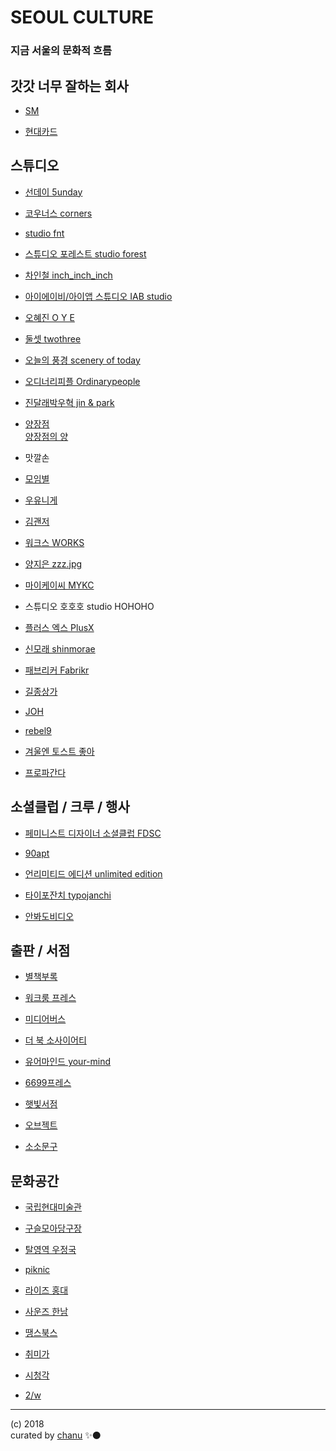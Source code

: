 # SEOUL CULTURE
### 지금 서울의 문화적 흐름

## 갓갓 너무 잘하는 회사

- [SM]()

- [현대카드]()

## 스튜디오

- [선데이 5unday](http://www.5unday.com/)  

- [코우너스 corners](http://corners.kr)

- [studio fnt](http://studiofnt.com)

- [스튜디오 포레스트 studio forest](http://studio-forest.kr)

- [차인철 inch_inch_inch](http://inchinchinch.com)

- [아이에이비/아이앱 스튜디오 IAB studio](http://iab-studio.com)

- [오혜진 O Y E](https://ohezin.kr)

- [둘셋 twothree](http://twothree.kr)

- [오늘의 풍경 scenery of today](http://sceneryoftoday.kr)

- [오디너리피플 Ordinarypeople](http://ordinarypeople.kr)

- [진달래박우혁 jin & park](http://jinandpark.com)

- [양장점](http://yang-jang.com)  
[양장점의 양](http://heejaeyang.tumblr.com)

- 맛깔손

- [모임별](http://byul.org)

- [우유니게](http://ooh-you.com)

- [김괜저](http://gwenzhir.keithskim.com)

- [워크스 WORKS](http://work-s.org)

- [양지은 zzz.jpg](http://cargocollective.com/yje)

- [마이케이씨 MYKC](http://mykc.kr)

- 스튜디오 호호호 studio HOHOHO

- [플러스 엑스 PlusX](http://plus-ex.com)

- [신모래 shinmorae](http://shinmorae.com)

- [패브리커 Fabrikr](http://fabrikr.com)

- [길종상가](http://bellroad.1px.kr)

- [JOH](http://johcompany.com)

- [rebel9](http://rebel9.co.kr)

- [겨울엔 토스트 좋아](https://limpalimpa.com/)

- [프로파간다](http://propa-ganda.co.kr/)

## 소셜클럽 / 크루 / 행사

- [페미니스트 디자이너 소셜클럽 FDSC](https://twitter.com/FemiDesigner)

- [90apt](http://90apt.com)

- [언리미티드 에디션 unlimited edition](http://unlimited-edition.org)

- [타이포잔치 typojanchi](http://typojanchi.com)

- [안봐도비디오](https://obviouslyvideo.tumblr.com)

## 출판 / 서점

- [별책부록](http://www.byeolcheck.kr)

- [워크룸 프레스](http://workroompress.kr)

- [미디어버스](https://mediabus.org)

- [더 북 소사이어티](http://www.thebooksociety.org)

- [유어마인드 your-mind](http://your-mind.com)

- [6699프레스](http://6699press.kr)

- [햇빛서점](http://sunnystudio.kr)

- [오브젝트](http://objectlifelab.com)

- [소소문구](http://sosomoongoo.com)

## 문화공간

- [국립현대미술관](http://mmca.go.kr)

- [구슬모아당구장](http://www.daelimmuseum.org/guseulmoa/)

- [탈영역 우정국](http://ujeongguk.com)

- [piknic](http://www.piknic.kr)

- [라이즈 홍대](http://www.rysehotel.com/)

- [사운즈 한남](http://project-sounds.com/)

- [땡스북스](http://thanksbooks.com/)

- [취미가](http://www.taste-house.com)

- [시청각](http://audiovisualpavilion.org)

- [2/w](https://2w-seoul.tumblr.com)


---
(c) 2018  
curated by [chanu](krevony.com) ✨⚫

